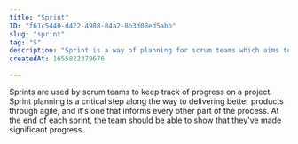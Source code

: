 ```yaml
---
title: "Sprint"
ID: "f61c5440-d422-4988-84a2-8b3d08ed5abb"
slug: "sprint"
tag: "S"
description: "Sprint is a way of planning for scrum teams which aims to track progress. "
createdAt: 1655822379676

---
```

Sprints are used by scrum teams to keep track of progress on a project. Sprint planning is a critical step along the way to delivering better products through agile, and it's one that informs every other part of the process. At the end of each sprint, the team should be able to show that they've made significant progress.